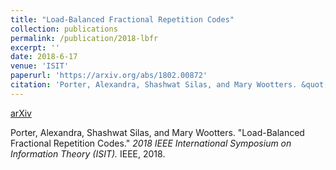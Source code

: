 ```yaml
---
title: "Load-Balanced Fractional Repetition Codes"
collection: publications
permalink: /publication/2018-lbfr
excerpt: ''
date: 2018-6-17
venue: 'ISIT'
paperurl: 'https://arxiv.org/abs/1802.00872'
citation: 'Porter, Alexandra, Shashwat Silas, and Mary Wootters. &quot;Load-Balanced Fractional Repetition Codes.&quot;<i> 2018 IEEE International Symposium on Information Theory (ISIT).</i> IEEE, 2018.'
---
```


[arXiv](https://arxiv.org/abs/1802.00872)

Porter, Alexandra, Shashwat Silas, and Mary Wootters. &quot;Load-Balanced Fractional Repetition Codes.&quot;<i> 2018 IEEE International Symposium on Information Theory (ISIT).</i> IEEE, 2018.
